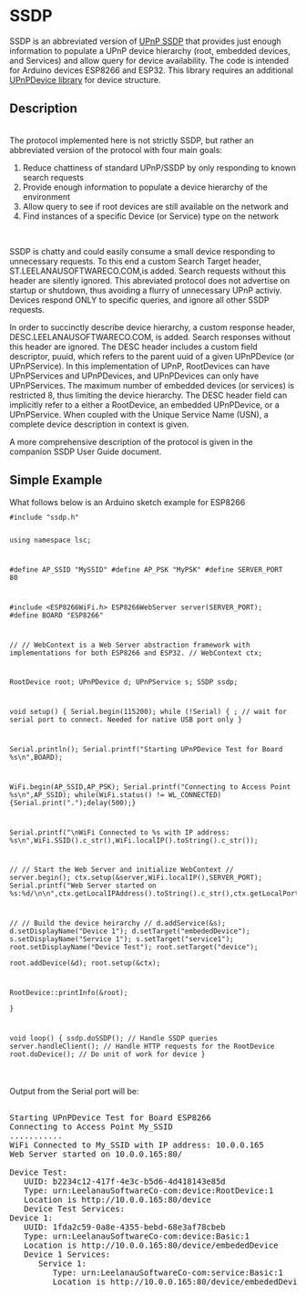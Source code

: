 # SSDP
SSDP is an abbreviated version of [UPnP SSDP](http://upnp.org/specs/arch/UPnP-arch-DeviceArchitecture-v1.1.pdf) that provides just enough information to populate a UPnP device hierarchy (root, embedded devices, and Services) and allow query for device availability. The code is intended for Arduino devices ESP8266 and ESP32. This library requires an additional [UPnPDevice library](https://github.com/dltoth/UPnPDevice/) for device structure. 
<h2>Description</h2>
<br>The protocol implemented here is not strictly SSDP, but rather an abbreviated version of the protocol with four main goals: 
<ol>
  <li> Reduce chattiness of standard UPnP/SSDP by only responding to known search requests</li> 
  <li>Provide enough information to populate a device hierarchy of the environment</li>
  <li>Allow query to see if root devices are still available on the network and</li>
  <li>Find instances of a specific Device (or Service) type on the network</li>
</ol>
<br>
<p>SSDP is chatty and could easily consume a small device responding to unnecessary requests. To this end a custom Search Target header, ST.LEELANAUSOFTWARECO.COM,is added. Search requests without this header are silently ignored. This abreviated protocol does not advertise on startup or shutdown, thus avoiding a flurry of unnecessary UPnP activiy. Devices respond ONLY to specific queries, and ignore all other SSDP requests.</p>
<p>In order to succinctly describe device hierarchy, a custom response header, DESC.LEELANAUSOFTWARECO.COM, is added. Search responses without this header are ignored. The DESC header includes a custom field descriptor, puuid, which refers to the parent uuid of a given UPnPDevice (or UPnPService). In this implementation of UPnP, RootDevices can have UPnPServices and UPnPDevices, and UPnPDevices can only have UPnPServices. The maximum number of embedded devices (or services) is restricted 8, thus limiting the device hierarchy. The DESC header field can implicitly refer to a either a RootDevice, an embedded UPnPDevice, or a UPnPService. When coupled with the Unique Service Name (USN), a complete device description in context is given.</P>
<p>A more comprehensive description of the protocol is given in the companion SSDP User Guide document.</p>
<h2>Simple Example</h2>
What follows below is an Arduino sketch example for ESP8266<br>
<code><pre>
#include "ssdp.h"

using namespace lsc;

#define AP_SSID "MySSID"
#define AP_PSK  "MyPSK"
#define SERVER_PORT 80

#include <ESP8266WiFi.h>
ESP8266WebServer  server(SERVER_PORT);
#define           BOARD "ESP8266"

//
//   WebContext is a Web Server abstraction framework with implementations for both ESP8266 and ESP32.
//
WebContext       ctx;

RootDevice       root;
UPnPDevice       d;
UPnPService      s;
SSDP ssdp;

void setup() {
  Serial.begin(115200);
  while (!Serial) {
    ; // wait for serial port to connect. Needed for native USB port only
  }

  Serial.println();
  Serial.printf("Starting UPnPDevice Test for Board %s\n",BOARD);

  WiFi.begin(AP_SSID,AP_PSK);
  Serial.printf("Connecting to Access Point %s\n",AP_SSID);
  while(WiFi.status() != WL_CONNECTED) {Serial.print(".");delay(500);}

  Serial.printf("\nWiFi Connected to %s with IP address: %s\n",WiFi.SSID().c_str(),WiFi.localIP().toString().c_str());

//
//   Start the Web Server and initialize WebContext
//
  server.begin();
  ctx.setup(&server,WiFi.localIP(),SERVER_PORT);
  Serial.printf("Web Server started on %s:%d/\n\n",ctx.getLocalIPAddress().toString().c_str(),ctx.getLocalPort());
  
//
//   Build the device heirarchy
//
  d.addService(&s);
  d.setDisplayName("Device 1");
  d.setTarget("embededDevice");
  s.setDisplayName("Service 1");
  s.setTarget("service1");
  root.setDisplayName("Device Test");
  root.setTarget("device");  
  root.addDevice(&d);
  root.setup(&ctx);
  
  RootDevice::printInfo(&root);  
}

void loop() {
   ssdp.doSSDP();            // Handle SSDP queries
   server.handleClient();    // Handle HTTP requests for the RootDevice
   root.doDevice();          // Do unit of work for device
}

</pre></code>
Output from the Serial port will be:<br>
<pre>

Starting UPnPDevice Test for Board ESP8266
Connecting to Access Point My_SSID
...........
WiFi Connected to My_SSID with IP address: 10.0.0.165
Web Server started on 10.0.0.165:80/

Device Test:
   UUID: b2234c12-417f-4e3c-b5d6-4d418143e85d
   Type: urn:LeelanauSoftwareCo-com:device:RootDevice:1
   Location is http://10.0.0.165:80/device
   Device Test Services:
Device 1:
   UUID: 1fda2c59-0a8e-4355-bebd-68e3af78cbeb
   Type: urn:LeelanauSoftwareCo-com:device:Basic:1
   Location is http://10.0.0.165:80/device/embededDevice
   Device 1 Services:
      Service 1:
         Type: urn:LeelanauSoftwareCo-com:service:Basic:1
         Location is http://10.0.0.165:80/device/embededDevice/service1
</pre>
